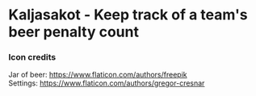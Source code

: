 # Kaljasakot - Keep track of a team's beer penalty count


### Icon credits

Jar of beer: https://www.flaticon.com/authors/freepik  
Settings: https://www.flaticon.com/authors/gregor-cresnar

